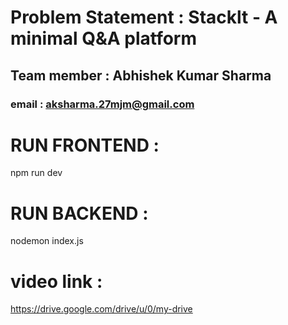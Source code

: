 # Problem Statement : Stacklt - A minimal Q&A platform
## Team member : Abhishek Kumar Sharma
###    email : aksharma.27mjm@gmail.com

# RUN FRONTEND : 
npm run dev

# RUN BACKEND : 
nodemon index.js

# video link : 
https://drive.google.com/drive/u/0/my-drive
